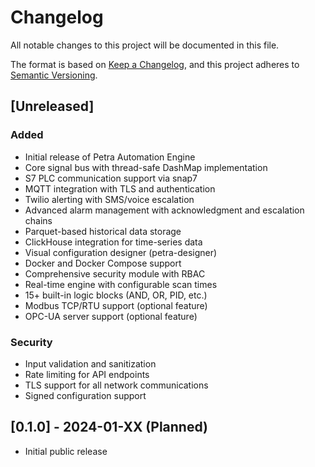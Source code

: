 # Changelog

All notable changes to this project will be documented in this file.

The format is based on [Keep a Changelog](https://keepachangelog.com/en/1.0.0/),
and this project adheres to [Semantic Versioning](https://semver.org/spec/v2.0.0.html).

## [Unreleased]

### Added
- Initial release of Petra Automation Engine
- Core signal bus with thread-safe DashMap implementation
- S7 PLC communication support via snap7
- MQTT integration with TLS and authentication
- Twilio alerting with SMS/voice escalation
- Advanced alarm management with acknowledgment and escalation chains
- Parquet-based historical data storage
- ClickHouse integration for time-series data
- Visual configuration designer (petra-designer)
- Docker and Docker Compose support
- Comprehensive security module with RBAC
- Real-time engine with configurable scan times
- 15+ built-in logic blocks (AND, OR, PID, etc.)
- Modbus TCP/RTU support (optional feature)
- OPC-UA server support (optional feature)

### Security
- Input validation and sanitization
- Rate limiting for API endpoints
- TLS support for all network communications
- Signed configuration support

## [0.1.0] - 2024-01-XX (Planned)
- Initial public release

